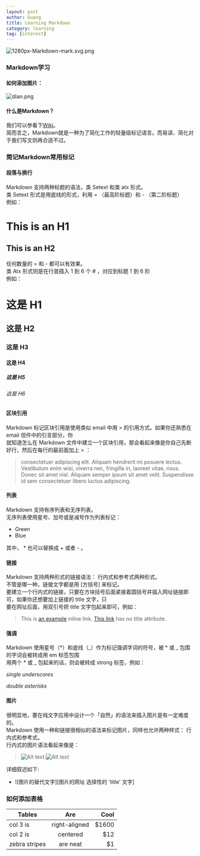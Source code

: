 ```yaml
---
layout: post
author: Guang
title: Learning Markdown
category: learning
tag: [interest]
---
```

![1280px-Markdown-mark.svg.png](https://upload.wikimedia.org/wikipedia/commons/thumb/4/48/Markdown-mark.svg/1280px-Markdown-mark.svg.png "Markdown")

### **Markdown学习**

#### **如何添加图片：**

![dian.png](/public/dian.png "点")

#### **什么是Markdown？**

我们可以参看下[Wiki](https://zh.wikipedia.org/wiki/Markdown "Markdown")。  
简而言之，Markdown就是一种为了简化工作的轻量级标记语言。而易读、简化对于我们写文则再合适不过。

### 简记Markdown常用标记

#### **段落与换行**

Markdown 支持两种标题的语法，类 Setext 和类 atx 形式。  
类 Setext 形式是用底线的形式，利用 = （最高阶标题）和 - （第二阶标题）    
例如：

This is an H1
=============

This is an H2
-------------

任何数量的 = 和 - 都可以有效果。  
类 Atx 形式则是在行首插入 1 到 6 个 # ，对应到标题 1 到 6 阶  
例如：

# 这是 H1

## 这是 H2

### 这是 H3

#### 这是 H4

##### 这是 H5

###### 这是 H6

#### 区块引用

Markdown 标记区块引用是使用类似 email 中用 > 的引用方式。如果你还熟悉在 email 信件中的引言部分，你  
就知道怎么在 Markdown 文件中建立一个区块引用，那会看起来像是你自己先断好行，然后在每行的最前面加上 > ：  

> consectetuer adipiscing elit. Aliquam hendrerit mi posuere lectus.
> Vestibulum enim wisi, viverra nec, fringilla in, laoreet vitae, risus.
> Donec sit amet nisl. Aliquam semper ipsum sit amet velit. Suspendisse
> id sem consectetuer libero luctus adipiscing.

#### **列表**

Markdown 支持有序列表和无序列表。      
无序列表使用星号、加号或是减号作为列表标记：    

* Green
* Blue

其中， * 也可以替换成 + 或者 - 。  

#### **链接**

Markdown 支持两种形式的链接语法： 行内式和参考式两种形式。  
不管是哪一种，链接文字都是用 [方括号] 来标记。  
要建立一个行内式的链接，只要在方块括号后面紧接着圆括号并插入网址链接即可，如果你还想要加上链接的 title 文字，只  
要在网址后面，用双引号把 title 文字包起来即可，例如：   

> This is [an example](http://example.com/ "Title") inline link.
> [This link](http://example.net/) has no title attribute.

#### **强调**

Markdown 使用星号（*）和底线（_）作为标记强调字词的符号，被 * 或 _ 包围的字词会被转成用 em 标签包围    
用两个 * 或 _ 包起来的话，则会被转成 strong 标签，例如：    

_single underscores_

*double asterisks*

#### **图片**

很明显地，要在纯文字应用中设计一个「自然」的语法来插入图片是有一定难度的。  
Markdown 使用一种和链接很相似的语法来标记图片，同样也允许两种样式： 行内式和参考式。  
行内式的图片语法看起来像是：    

> ![Alt text](/path/to/img.jpg)
> ![Alt text](/path/to/img.jpg "Optional title")

详细叙述如下:    
+ ![图片的替代文字][图片的网址 选择性的 'title' 文字]

### **如何添加表格**


| Tables        | Are           | Cool  |
| ------------- |:-------------:| -----:|
| col 3 is      | right-aligned | $1600 |
| col 2 is      | centered      |   $12 |
| zebra stripes | are neat      |    $1 |
